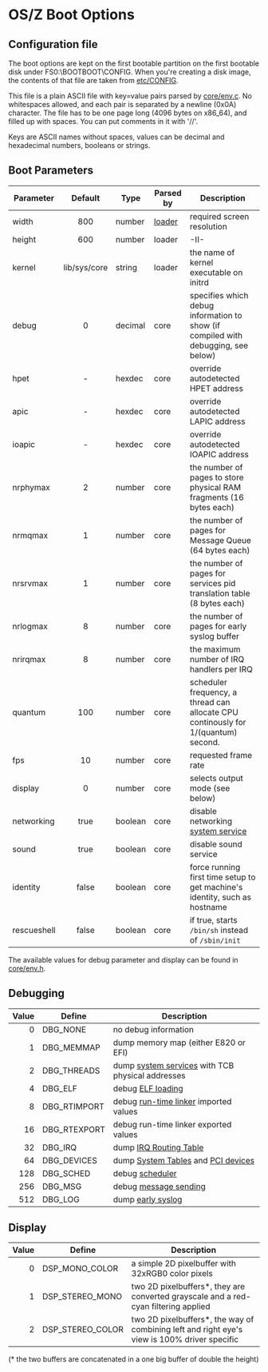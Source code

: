OS/Z Boot Options
=================

Configuration file
------------------

The boot options are kept on the first bootable partition on the first bootable disk under FS0:\BOOTBOOT\CONFIG. When you're
creating a disk image, the contents of that file are taken from [etc/CONFIG](https://github.com/bztsrc/osz/blob/master/etc/CONFIG).

This file is a plain ASCII file with key=value pairs parsed by [core/env.c](https://github.com/bztsrc/osz/blob/master/src/core/env.c). No whitespaces allowed, and each pair is separated by a newline (0x0A) character.
The file has to be one page long (4096 bytes on x86_64), and filled up with spaces. You can put comments in it with '//'.

Keys are ASCII names without spaces, values can be decimal and hexadecimal numbers, booleans or strings.

Boot Parameters
---------------

| Parameter | Default | Type | Parsed by | Description |
| --------- | :-----: | ---- | --------- | ----------- |
| width     | 800    | number | [loader](https://github.com/bztsrc/osz/blob/master/loader) | required screen resolution |
| height    | 600    | number | loader |  -II-  |
| kernel    | lib/sys/core | string | loader | the name of kernel executable on initrd |
| debug     | 0      | decimal | core | specifies which debug information to show (if compiled with debugging, see below) |
| hpet      | -      | hexdec | core | override autodetected HPET address |
| apic      | -      | hexdec | core | override autodetected LAPIC address |
| ioapic    | -      | hexdec | core | override autodetected IOAPIC address |
| nrphymax  | 2      | number | core | the number of pages to store physical RAM fragments (16 bytes each) |
| nrmqmax   | 1      | number | core | the number of pages for Message Queue (64 bytes each) |
| nrsrvmax  | 1      | number | core | the number of pages for services pid translation table (8 bytes each) |
| nrlogmax  | 8      | number | core | the number of pages for early syslog buffer |
| nrirqmax  | 8      | number | core | the maximum number of IRQ handlers per IRQ |
| quantum   | 100    | number | core | scheduler frequency, a thread can allocate CPU continously for 1/(quantum) second. |
| fps       | 10     | number | core | requested frame rate |
| display   | 0      | number | core | selects output mode (see below) |
| networking | true | boolean | core | disable networking [system service](https://github.com/bztsrc/osz/blob/master/docs/services.md) |
| sound | true | boolean | core | disable sound service |
| identity  | false  | boolean | core | force running first time setup to get machine's identity, such as hostname |
| rescueshell | false | boolean | core | if true, starts `/bin/sh` instead of `/sbin/init` |

The available values for debug parameter and display can be found in [core/env.h](https://github.com/bztsrc/osz/blob/master/src/core/env.h).

Debugging
---------

| Value | Define | Description |
| ----: | ------ | ----------- |
| 0     | DBG_NONE | no debug information |
| 1     | DBG_MEMMAP | dump memory map (either E820 or EFI) |
| 2     | DBG_THREADS | dump [system services](https://github.com/bztsrc/osz/blob/master/docs/services.md) with TCB physical addresses |
| 4     | DBG_ELF | debug [ELF loading](https://github.com/bztsrc/osz/blob/master/src/core/service.c) |
| 8     | DBG_RTIMPORT | debug [run-time linker](https://github.com/bztsrc/osz/blob/master/src/core/service.c) imported values |
| 16    | DBG_RTEXPORT | debug run-time linker exported values |
| 32    | DBG_IRQ | dump [IRQ Routing Table](https://github.com/bztsrc/osz/blob/master/src/core/service.c) |
| 64    | DBG_DEVICES | dump [System Tables](https://github.com/bztsrc/osz/blob/master/src/core/x86_64/acpi.c) and [PCI devices](https://github.com/bztsrc/osz/blob/master/src/core/x86_64/pci.c) |
| 128   | DBG_SCHED | debug [scheduler](https://github.com/bztsrc/osz/blob/master/src/core/sched.c) |
| 256   | DBG_MSG | debug [message sending](https://github.com/bztsrc/osz/blob/master/src/core/msg.c) |
| 512   | DBG_LOG | dump [early syslog](https://github.com/bztsrc/osz/blob/master/src/core/syslog.c) |

Display
-------

| Value | Define | Description |
| ----: | ------ | ----------- |
| 0     | DSP_MONO_COLOR | a simple 2D pixelbuffer with 32xRGB0 color pixels |
| 1     | DSP_STEREO_MONO | two 2D pixelbuffers*, they are converted grayscale and a red-cyan filtering applied |
| 2     | DSP_STEREO_COLOR | two 2D pixelbuffers*, the way of combining left and right eye's view is 100% driver specific |

(* the two buffers are concatenated in a one big buffer of double the height)
